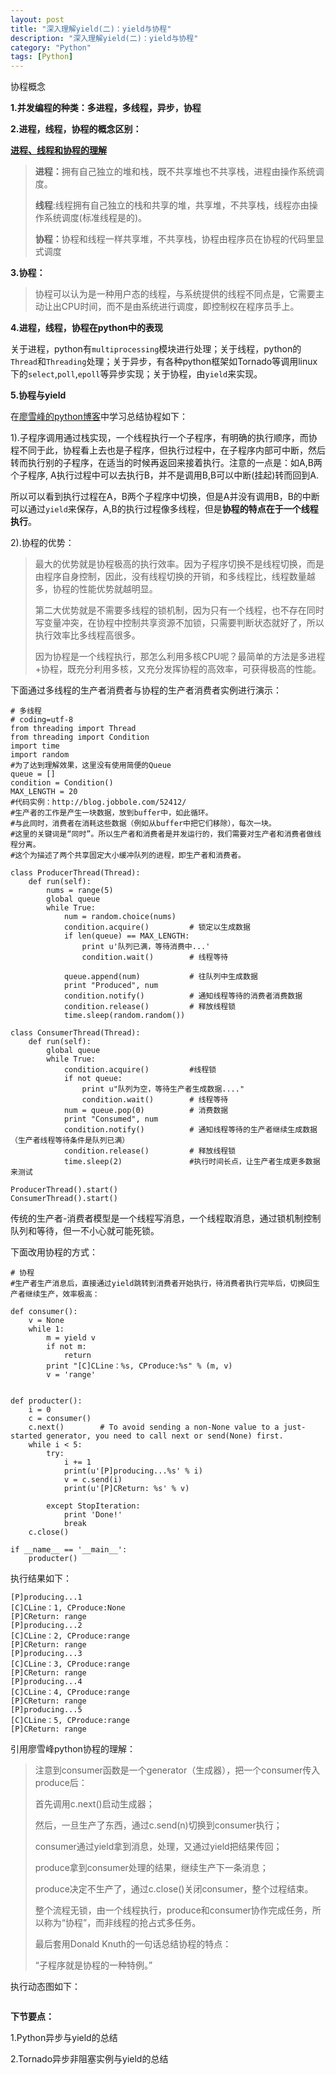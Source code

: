```yaml
---
layout: post
title: "深入理解yield(二)：yield与协程"
description: "深入理解yield(二)：yield与协程"
category: "Python"
tags: [Python]
---
```


<p>协程概念</p>

<p><strong>1.并发编程的种类：多进程，多线程，异步，协程</strong></p>

<p><strong>2.进程，线程，协程的概念区别：</strong></p>

<p><a href="http://blog.leiqin.info/2012/12/02/%E8%BF%9B%E7%A8%8B%E3%80%81%E7%BA%BF%E7%A8%8B%E5%92%8C%E5%8D%8F%E7%A8%8B%E7%9A%84%E7%90%86%E8%A7%A3.html"><strong>进程、线程和协程的理解</strong></a></p>

<blockquote>
  <p><strong>进程：</strong>拥有自己独立的堆和栈，既不共享堆也不共享栈，进程由操作系统调度。</p>
  
  <p><strong>线程</strong>:线程拥有自己独立的栈和共享的堆，共享堆，不共享栈，线程亦由操作系统调度(标准线程是的)。</p>
  
  <p><strong>协程：</strong>协程和线程一样共享堆，不共享栈，协程由程序员在协程的代码里显式调度</p>
</blockquote>

<!--more-->

<p><strong>3.协程：</strong></p>

<blockquote>
  <p>协程可以认为是一种用户态的线程，与系统提供的线程不同点是，它需要主动让出CPU时间，而不是由系统进行调度，即控制权在程序员手上。</p>
</blockquote>

<p><strong>4.进程，线程，协程在python中的表现</strong></p>

<p>关于进程，python有<code>multiprocessing</code>模块进行处理；关于线程，python的<code>Thread</code>和<code>Threading</code>处理；关于异步，有各种python框架如Tornado等调用linux下的<code>select</code>,<code>poll</code>,<code>epoll</code>等异步实现；关于协程，由<code>yield</code>来实现。</p>

<p><strong>5.协程与yield</strong></p>

<p>在<a href="http://www.liaoxuefeng.com/wiki/001374738125095c955c1e6d8bb493182103fac9270762a000/0013868328689835ecd883d910145dfa8227b539725e5ed000">廖雪峰的python博客</a>中学习总结协程如下：</p>

<p>1).子程序调用通过栈实现，一个线程执行一个子程序，有明确的执行顺序，而协程不同于此，协程看上去也是子程序，但执行过程中，在子程序内部可中断，然后转而执行别的子程序，在适当的时候再返回来接着执行。注意的一点是：如A,B两个子程序, A执行过程中可以去执行B，并不是调用B,B可以中断(挂起)转而回到A.</p>

<p>所以可以看到执行过程在A，B两个子程序中切换，但是A并没有调用B，B的中断可以通过<code>yield</code>来保存，A,B的执行过程像多线程，但是<strong>协程的特点在于一个线程执行</strong>。</p>

<p>2).协程的优势：</p>

<blockquote>
  <p>最大的优势就是协程极高的执行效率。因为子程序切换不是线程切换，而是由程序自身控制，因此，没有线程切换的开销，和多线程比，线程数量越多，协程的性能优势就越明显。</p>
  
  <p>第二大优势就是不需要多线程的锁机制，因为只有一个线程，也不存在同时写变量冲突，在协程中控制共享资源不加锁，只需要判断状态就好了，所以执行效率比多线程高很多。</p>
  
  <p>因为协程是一个线程执行，那怎么利用多核CPU呢？最简单的方法是多进程+协程，既充分利用多核，又充分发挥协程的高效率，可获得极高的性能。</p>
</blockquote>

<p>下面通过多线程的生产者消费者与协程的生产者消费者实例进行演示：</p>

<pre><code># 多线程
# coding=utf-8
from threading import Thread
from threading import Condition
import time
import random
#为了达到理解效果，这里没有使用简便的Queue
queue = []
condition = Condition()
MAX_LENGTH = 20
#代码实例：http://blog.jobbole.com/52412/
#生产者的工作是产生一块数据，放到buffer中，如此循环。
#与此同时，消费者在消耗这些数据（例如从buffer中把它们移除），每次一块。
#这里的关键词是“同时”。所以生产者和消费者是并发运行的，我们需要对生产者和消费者做线程分离。
#这个为描述了两个共享固定大小缓冲队列的进程，即生产者和消费者。

class ProducerThread(Thread):
    def run(self):
        nums = range(5)
        global queue
        while True:
            num = random.choice(nums)
            condition.acquire()         # 锁定以生成数据
            if len(queue) == MAX_LENGTH:
                print u'队列已满，等待消费中...'
                condition.wait()        # 线程等待

            queue.append(num)           # 往队列中生成数据
            print "Produced", num
            condition.notify()          # 通知线程等待的消费者消费数据
            condition.release()         # 释放线程锁
            time.sleep(random.random())

class ConsumerThread(Thread):
    def run(self):
        global queue
        while True:
            condition.acquire()         #线程锁
            if not queue:
                print u"队列为空，等待生产者生成数据...."
                condition.wait()        # 线程等待
            num = queue.pop(0)          # 消费数据
            print "Consumed", num
            condition.notify()          # 通知线程等待的生产者继续生成数据（生产者线程等待条件是队列已满）
            condition.release()         # 释放线程锁
            time.sleep(2)               #执行时间长点，让生产者生成更多数据来测试

ProducerThread().start()
ConsumerThread().start()
</code></pre>

<p>传统的生产者-消费者模型是一个线程写消息，一个线程取消息，通过锁机制控制队列和等待，但一不小心就可能死锁。</p>

<p>下面改用协程的方式：</p>

<pre><code># 协程
#生产者生产消息后，直接通过yield跳转到消费者开始执行，待消费者执行完毕后，切换回生产者继续生产，效率极高：

def consumer():
    v = None
    while 1:
        m = yield v
        if not m:
            return
        print "[C]CLine：%s, CProduce:%s" % (m, v)
        v = 'range'


def producter():
    i = 0
    c = consumer()
    c.next()        # To avoid sending a non-None value to a just-started generator, you need to call next or send(None) first.
    while i &lt; 5:
        try:
            i += 1
            print(u'[P]producing...%s' % i)
            v = c.send(i)
            print(u'[P]CReturn: %s' % v)

        except StopIteration:
            print 'Done!'
            break
    c.close()

if __name__ == '__main__':
    producter() 
</code></pre>

<p>执行结果如下：</p>

<pre><code>[P]producing...1
[C]CLine：1, CProduce:None
[P]CReturn: range
[P]producing...2
[C]CLine：2, CProduce:range
[P]CReturn: range
[P]producing...3
[C]CLine：3, CProduce:range
[P]CReturn: range
[P]producing...4
[C]CLine：4, CProduce:range
[P]CReturn: range
[P]producing...5
[C]CLine：5, CProduce:range
[P]CReturn: range
</code></pre>

<p>引用廖雪峰python协程的理解：</p>

<blockquote>
  <p>注意到consumer函数是一个generator（生成器），把一个consumer传入produce后：</p>
  
  <p>首先调用c.next()启动生成器；</p>
  
  <p>然后，一旦生产了东西，通过c.send(n)切换到consumer执行；</p>
  
  <p>consumer通过yield拿到消息，处理，又通过yield把结果传回；</p>
  
  <p>produce拿到consumer处理的结果，继续生产下一条消息；</p>
  
  <p>produce决定不生产了，通过c.close()关闭consumer，整个过程结束。</p>
  
  <p>整个流程无锁，由一个线程执行，produce和consumer协作完成任务，所以称为“协程”，而非线程的抢占式多任务。</p>
  
  <p>最后套用Donald Knuth的一句话总结协程的特点：</p>
  
  <p>“子程序就是协程的一种特例。”</p>
</blockquote>

<p>执行动态图如下：</p>

<p><img src="http://images.cnblogs.com/cnblogs_com/BeginMan/486940/o_yield2.gif" alt="" /></p>

<p><strong>下节要点：</strong></p>

<p>1.Python异步与yield的总结</p>

<p>2.Tornado异步非阻塞实例与yield的总结</p>

